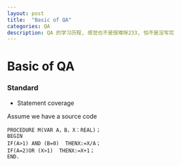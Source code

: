 ```yaml
---
layout: post
title:  "Basic of QA"
categories: QA
description: QA 的学习历程, 感觉也不是很难呀233, 怕不是没写完
---
```


# Basic of QA

### Standard

-   Statement coverage

Assume we have a source code

    PROCEDURE M(VAR A，B，X：REAL)；  
    BEGIN
    IF(A>1) AND (B=0)  THENX:=X/A；
    IF(A=2)OR (X>1)  THENX:=X+1；
    END. 
